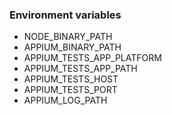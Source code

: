 ### Environment variables

- NODE_BINARY_PATH 
- APPIUM_BINARY_PATH
- APPIUM_TESTS_APP_PLATFORM
- APPIUM_TESTS_APP_PATH
- APPIUM_TESTS_HOST
- APPIUM_TESTS_PORT
- APPIUM_LOG_PATH
